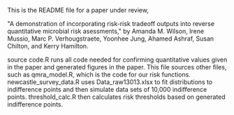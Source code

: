 This is the README file for a paper under review,

"A demonstration of incorporating risk-risk tradeoff outputs into reverse quantitative microbial risk asessments,"
by Amanda M. Wilson, Irene Mussio, Marc P. Verhougstraete, Yoonhee Jung, Ahamed Ashraf, Susan Chilton,
and Kerry Hamilton.

source code.R runs all code needed for confirming quantitative values given in the paper and 
generated figures in the paper. This file sources other files, such as
qmra_model.R, which is the code for our risk functions. newcastle_survey_data.R uses Data_raw13013.xlsx
to fit distributions to indifference points and then simulate data sets of 10,000 indifference points. 
threshold_calc.R then calculates risk thresholds based on generated indifference points.